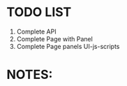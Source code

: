 # TODO LIST

1. Complete API
2. Complete Page with Panel
3. Complete Page panels UI-js-scripts

# NOTES: